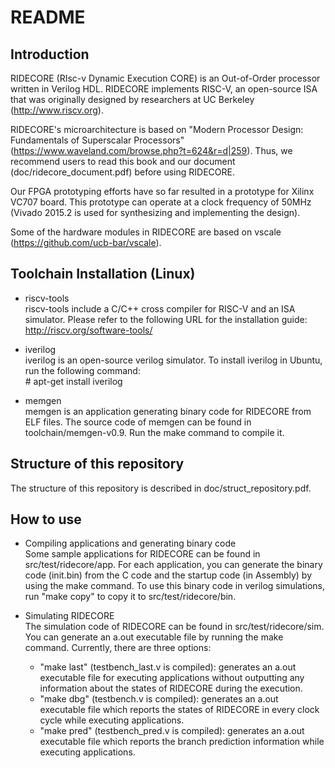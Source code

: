# README

## Introduction

RIDECORE (RIsc-v Dynamic Execution CORE) is an Out-of-Order processor written in Verilog HDL. RIDECORE implements RISC-V, an open-source ISA that was originally designed by researchers at UC Berkeley (<http://www.riscv.org>).

RIDECORE's microarchitecture is based on "Modern Processor Design: Fundamentals of Superscalar Processors" (<https://www.waveland.com/browse.php?t=624&r=d|259>). Thus, we recommend users to read this book and our document (doc/ridecore_document.pdf) before using RIDECORE.

Our FPGA prototyping efforts have so far resulted in a prototype for Xilinx VC707 board. This prototype can operate at a clock frequency of 50MHz (Vivado 2015.2 is used for synthesizing and implementing the design).

Some of the hardware modules in RIDECORE are based on vscale (<https://github.com/ucb-bar/vscale>).

## Toolchain Installation (Linux)

* riscv-tools  
riscv-tools include a C/C++ cross compiler for RISC-V and an ISA simulator. Please refer to the following URL for the installation guide: <http://riscv.org/software-tools/>

* iverilog  
iverilog is an open-source verilog simulator. To install iverilog in Ubuntu, run the following command:  
\# apt-get install iverilog  

* memgen  
memgen is an application generating binary code for RIDECORE from ELF files. The source code of memgen can be found in toolchain/memgen-v0.9. Run the make command to compile it.

## Structure of this repository  
The structure of this repository is described in doc/struct_repository.pdf.

## How to use  

* Compiling applications and generating binary code  
Some sample applications for RIDECORE can be found in src/test/ridecore/app. For each application, you can generate the binary code (init.bin) from the C code and the startup code (in Assembly) by using the make command. To use this binary code in verilog simulations, run "make copy" to copy it to src/test/ridecore/bin.

* Simulating RIDECORE  
The simulation code of RIDECORE can be found in src/test/ridecore/sim.
You can generate an a.out executable file by running the make command.
Currently, there are three options:
  * "make last" (testbench_last.v is compiled): generates an a.out executable file for executing applications without outputting any information about the states of RIDECORE during the execution.
  * "make dbg" (testbench.v is compiled): generates an a.out executable file which reports the states of RIDECORE in every clock cycle while executing applications.
  * "make pred" (testbench_pred.v is compiled): generates an a.out executable file which reports the branch prediction information while executing applications.
